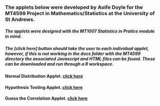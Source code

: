 ### The applets below were developed by Aoife Doyle for the MT4599 Project in Mathematics/Statistics at the University of St Andrews. 
##### The applets were designed with the MT1007 Statistics in Pratice module in mind. 
##### The [click here] button should take the user to each individual applet, however, if this is not working in the docs folder with the MT4599 directory the associated Javascript and HTML files can be found. These can be downloaded and run through a R workspace. 

#### Normal Distribution Applet. [click here](NormalDistribution.html)

#### Hypothesis Testing Applet. [click here](HypothesisTest.html)

#### Guess the Correlation Applet. [click here](Correlation.html)
